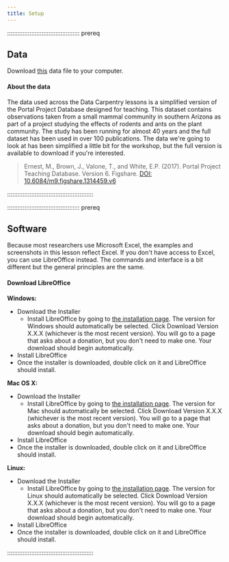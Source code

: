 ```yaml
---
title: Setup
---
```


::::::::::::::::::::::::::::::::::::::::::  prereq

## Data

Download [this](https://ndownloader.figshare.com/files/2252083) data file to your computer. 

#### About the data

The data used across the Data Carpentry lessons is a simplified version of the Portal Project Database designed for teaching. This dataset contains observations taken from a small mammal community in southern Arizona as part of a project studying the effects of rodents and ants on the plant community. The study has been running for almost 40 years and the full dataset has been used in over 100 publications. The data we're going to look at has been simplified a little bit for the workshop, but the full version is available to download if you're interested.  

> Ernest, M., Brown, J., Valone, T., and White, E.P. (2017). Portal Project Teaching Database. Version 6. Figshare. [DOI: 10.6084/m9.figshare.1314459.v6](https://figshare.com/articles/Portal_Project_Teaching_Database/1314459)

::::::::::::::::::::::::::::::::::::::::::::::::::

::::::::::::::::::::::::::::::::::::::::::  prereq

## Software

Because most researchers use Microsoft Excel, the examples and screenshots in this lesson
reflect Excel. If you don't have access to Excel, you can use LibreOffice instead. The 
commands and interface is a bit different but the general principles are the same.

#### Download LibreOffice

**Windows:** 

- Download the Installer
  - Install LibreOffice by going to [the installation page](https://www.libreoffice.org/download/libreoffice-fresh/). The version for Windows should automatically be selected. Click Download Version X.X.X (whichever is the most recent version). You will go to a page that asks about a donation, but you don't need to make one. Your download should begin automatically.
- Install LibreOffice
- Once the installer is downloaded, double click on it and LibreOffice should install.

**Mac OS X:**

- Download the Installer
  - Install LibreOffice by going to [the installation page](https://www.libreoffice.org/download/libreoffice-fresh/). The version for Mac should automatically be selected. Click Download Version X.X.X (whichever is the most recent version). You will go to a page that asks about a donation, but you don't need to make one. Your download should begin automatically.
- Install LibreOffice
- Once the installer is downloaded, double click on it and LibreOffice should install.

**Linux:**

- Download the Installer
  - Install LibreOffice by going to [the installation page](https://www.libreoffice.org/download/libreoffice-fresh/). The version for Linux should automatically be selected. Click Download Version X.X.X (whichever is the most recent version). You will go to a page that asks about a donation, but you don't need to make one. Your download should begin automatically.
- Install LibreOffice
- Once the installer is downloaded, double click on it and LibreOffice should install.

::::::::::::::::::::::::::::::::::::::::::::::::::


